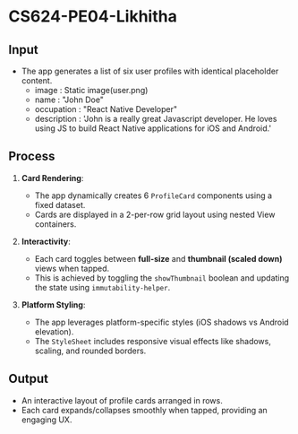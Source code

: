 # CS624-PE04-Likhitha

## Input

- The app generates a list of six user profiles with identical placeholder content.
  -  image : Static image(user.png)
  -  name : "John Doe"
  -  occupation : "React Native Developer"
  -  description : 'John is a really great Javascript developer. He loves using JS to build React Native applications for iOS and Android.'

## Process

1. **Card Rendering**: 
   - The app dynamically creates 6 `ProfileCard` components using a fixed dataset.
   - Cards are displayed in a 2-per-row grid layout using nested View containers.

2. **Interactivity**:
   - Each card toggles between **full-size** and **thumbnail (scaled down)** views when tapped.
   - This is achieved by toggling the `showThumbnail` boolean and updating the state using `immutability-helper`.

3. **Platform Styling**:
   - The app leverages platform-specific styles (iOS shadows vs Android elevation).
   - The `StyleSheet` includes responsive visual effects like shadows, scaling, and rounded borders.

## Output

- An interactive layout of profile cards arranged in rows.
- Each card expands/collapses smoothly when tapped, providing an engaging UX.
